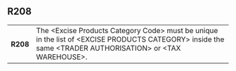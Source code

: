 ## R208
<table>
 <tr>
  <th>
   R208
  </th>
  <td>
   The &lt;Excise Products Category Code&gt; must be unique in the list of &lt;EXCISE PRODUCTS CATEGORY&gt; inside the same &lt;TRADER AUTHORISATION&gt; or &lt;TAX WAREHOUSE&gt;.
  </td>
 </tr>
</table>
